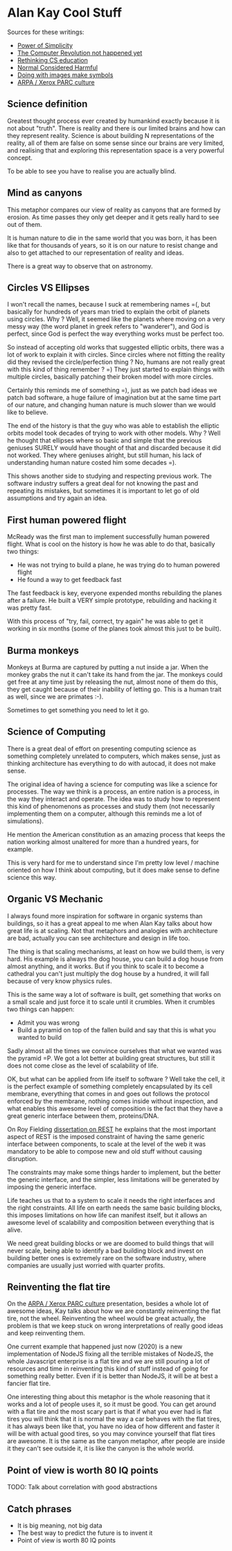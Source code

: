 # Alan Kay Cool Stuff

Sources for these writings:

* [Power of Simplicity](https://www.youtube.com/watch?v=NdSD07U5uBs&feature=youtu.be)
* [The Computer Revolution not happened yet](https://www.youtube.com/watch?v=oKg1hTOQXoY&feature=youtu.be)
* [Rethinking CS education](https://www.youtube.com/watch?v=N9c7_8Gp7gI)
* [Normal Considered Harmful](https://www.youtube.com/watch?v=FvmTSpJU-Xc)
* [Doing with images make symbols](https://www.youtube.com/watch?v=p2LZLYcu_JY&feature=youtu.be)
* [ARPA / Xerox PARC culture](https://www.youtube.com/watch?v=wdHtYW_wcAs)

## Science definition

Greatest thought process ever created by humankind exactly
because it is not about "truth". There is reality and there is
our limited brains and how can they represent reality. Science is about
building N representations of the reality, all of them are false on some
sense since our brains are very limited, and realising that and exploring
this representation space is a very powerful concept.

To be able to see you have to realise you are actually blind.

## Mind as canyons

This metaphor compares our view of reality as canyons that are formed by erosion.
As time passes they only get deeper and it gets really hard to see out of them.

It is human nature to die in the same world that you was born, it has been like that
for thousands of years, so it is on our nature to resist change and also to get
attached to our representation of reality and ideas.

There is a great way to observe that on astronomy.

## Circles VS Ellipses

I won't recall the names, because I suck at remembering names =(, but
basically for hundreds of years man tried to explain the orbit of planets
using circles. Why ? Well, it seemed like the planets where moving on a very
messy way (the word planet in greek refers to "wanderer"), and God is perfect,
since God is perfect the way everything works must be perfect too.

So instead of accepting old works that suggested elliptic orbits, there was a lot
of work to explain it with circles. Since circles where not fitting the reality did
they revised the circle/perfection thing ? No, humans are not really great with this
kind of thing remember ? =) They just started to explain things with multiple circles,
basically patching their broken model with more circles.

Certainly this reminds me of something =), just as we patch bad ideas we patch
bad software, a huge failure of imagination but at the same time part of our nature,
and changing human nature is much slower than we would like to believe.

The end of the history is that the guy who was able to establish the elliptic orbits
model took decades of trying to work with other models. Why ? Well he thought that
ellipses where so basic and simple that the previous geniuses SURELY would have thought
of that and discarded because it did not worked. They where geniuses alright, but still
human, his lack of understanding human nature costed him some decades =).

This shows another side to studying and respecting previous work. The software industry
suffers a great deal for not knowing the past and repeating its mistakes, but sometimes
it is important to let go of old assumptions and try again an idea.

## First human powered flight

McReady was the first man to implement successfully human powered flight.
What is cool on the history is how he was able to do that, basically two things:

* He was not trying to build a plane, he was trying do to human powered flight
* He found a way to get feedback fast

The fast feedback is key, everyone expended months rebuilding the planes after a
failure. He built a VERY simple prototype, rebuilding and hacking it was pretty fast.

With this process of "try, fail, correct, try again" he was able to get it working in
six months (some of the planes took almost this just to be built).

## Burma monkeys

Monkeys at Burma are captured by putting a nut inside a jar. When the monkey
grabs the nut it can't take its hand from the jar. The monkeys could get free
at any time just by releasing the nut, almost none of them do this, they get
caught because of their inability of letting go. This is a human trait as well,
since we are primates :-).

Sometimes to get something you need to let it go.

## Science of Computing

There is a great deal of effort on presenting computing science as something
completely unrelated to computers, which makes sense, just as thinking architecture
has everything to do with autocad, it does not make sense.

The original idea of having a science for computing was like a science for
processes. The way we think is a process, an entire nation is a process,
in the way they interact and operate.
The idea was to study how to represent this kind of
phenomenons as processes and study them (not necessarily implementing them on
a computer, although this reminds me a lot of simulations).

He mention the American constitution as an amazing process that keeps the nation
working almost unaltered for more than a hundred years, for example.

This is very hard for me to understand since I'm pretty low level / machine
oriented on how I think about computing, but it does make sense to define
science this way.

## Organic VS Mechanic

I always found more inspiration for software in organic systems than buildings,
so it has a great appeal to me when Alan Kay talks about how great life is
at scaling. Not that metaphors and analogies with architecture are bad, actually
you can see architecture and design in life too.

The thing is that scaling mechanisms, at least on how we build them, is very hard.
His example is always the dog house, you can build a dog house from almost anything,
and it works. But if you think to scale it to become a cathedral you can't just
multiply the dog house by a hundred, it will fall because of very know physics rules.

This is the same way a lot of software is built, get something that works on a small scale
and just force it to scale until it crumbles. When it crumbles two things can happen:

* Admit you was wrong
* Build a pyramid on top of the fallen build and say that this is what you wanted to build

Sadly almost all the times we convince ourselves that what we wanted was the pyramid =P.
We got a lot better at building great structures, but still it does not come close as
the level of scalability of life.

OK, but what can be applied from life itself to software ? Well take the cell, it is the
perfect example of something completely encapsulated by its cell membrane, everything
that comes in and goes out follows the protocol enforced by the membrane, nothing
comes inside without inspection, and what enables this awesome level of composition is
the fact that they have a great generic interface between them, proteins/DNA.

On Roy Fielding [dissertation on REST](https://www.ics.uci.edu/~fielding/pubs/dissertation/top.html)
he explains that the most important aspect of REST is the imposed constraint
of having the same generic interface between components,
to scale at the level of the web it was mandatory to be able to compose new
and old stuff without causing disruption.

The constraints may make some things harder to implement,
but the better the generic interface, and the simpler, less limitations will be
generated by imposing the generic interface.

Life teaches us that to a system to scale it needs the right interfaces and the right constraints.
All life on earth needs the same basic building blocks, this imposes limitations on how life can
manifest itself, but it allows an awesome level of scalability and composition between everything
that is alive.

We need great building blocks or we are doomed to build things that will never scale,
being able to identify a bad building block and invest on building better ones is extremely
rare on the software industry, where companies are usually just worried with quarter profits.


## Reinventing the flat tire

On the [ARPA / Xerox PARC culture](https://www.youtube.com/watch?v=wdHtYW_wcAs)
presentation, besides a whole lot of awesome ideas, Kay talks about how
we are constantly reinventing the flat tire, not the wheel. Reinventing
the wheel would be great actually, the problem is that we keep stuck on
wrong interpretations of really good ideas and keep reinventing them.

One current example that happened just now (2020) is a new implementation
of NodeJS fixing all the terrible mistakes of NodeJS, the whole Javascript
enterprise is a flat tire and we are still pouring a lot of resources and time
in reinventing this kind of stuff instead of going for something really better.
Even if it is better than NodeJS, it will be at best a fancier flat tire.

One interesting thing about this metaphor is the whole reasoning that it works
and a lot of people uses it, so it must be good. You can get around with a flat
tire and the most scary part is that if what you ever had is flat tires you will
think that it is normal the way a car behaves with the flat tires, it has
always been like that, you have no idea of how different and faster it will
be with actual good tires, so you may convince yourself that flat tires
are awesome. It is the same as the canyon metaphor, after people are inside it
they can't see outside it, it is like the canyon is the whole world.


## Point of view is worth 80 IQ points

TODO: Talk about correlation with good abstractions


## Catch phrases

* It is big meaning, not big data
* The best way to predict the future is to invent it
* Point of view is worth 80 IQ points

